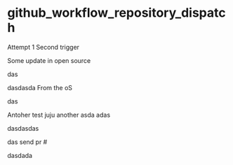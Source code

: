 # github_workflow_repository_dispatch

Attempt 1
Second trigger


Some update in open source

das

dasdasda
From the oS

das

Antoher test
juju
another 
asda
adas

dasdasdas


das
send pr #



dasdada
